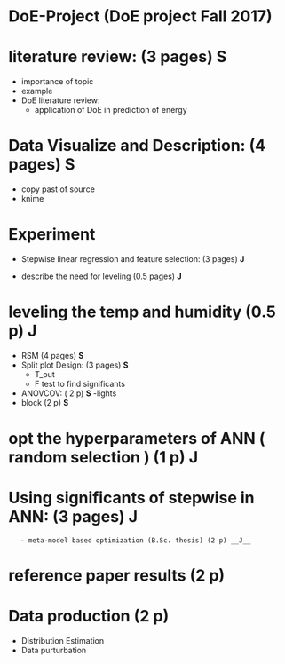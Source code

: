 # DoE-Project (DoE project Fall 2017)

# literature review: (3 pages) __S__
- importance of topic
- example
- DoE literature review:
    - application of DoE in prediction of energy

# Data Visualize and Description: (4 pages) __S__
- copy past of source
- knime


# Experiment 
- Stepwise linear regression and feature selection: (3 pages) __J__

- describe the need for leveling (0.5 pages) __J__
# leveling the temp and humidity (0.5 p) __J__

- RSM (4 pages) __S__
- Split plot Design: (3 pages) __S__
    - T_out 
    - F test to find significants
- ANOVCOV: ( 2 p)  __S__
    -lights
- block (2 p) __S__

# opt the hyperparameters of ANN ( random selection ) (1 p) __J__
# Using significants of stepwise in ANN: (3 pages)  __J__
       - meta-model based optimization (B.Sc. thesis) (2 p) __J__

# reference paper results (2 p)

# Data production (2 p)
   - Distribution Estimation
   - Data purturbation



